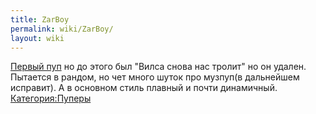 ```yaml
---
title: ZarBoy
permalink: wiki/ZarBoy/
layout: wiki
---
```


[Первый
пуп](https://www.youtube.com/watch?v=Yu1VmYfHn9c&feature=youtu.be) но до
этого был "Вилса снова нас тролит" но он удален. Пытается в рандом, но
чет много шуток про музпуп(в дальнейшем исправит). А в основном стиль
плавный и почти динамичный.
[Категория:Пуперы](Категория:Пуперы "wikilink")
